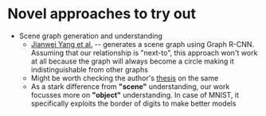 # Novel approaches to try out

* Scene graph generation and understanding
  * [Jianwei Yang et al.](https://openaccess.thecvf.com/content_ECCV_2018/papers/Jianwei_Yang_Graph_R-CNN_for_ECCV_2018_paper.pdf) -- generates a scene graph using Graph R-CNN. Assuming that our relationship is "next-to", this approach won't work at all because the graph will always become a circle making it indistinguishable from other graphs
  * Might be worth checking the author's [thesis](https://smartech.gatech.edu/handle/1853/62744) on the same
  * As a stark difference from **"scene"** understanding, our work focusses more on **"object"** understanding. In case of MNIST, it specifically exploits the border of digits to make better models
